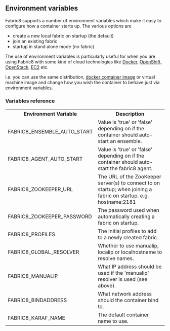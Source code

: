 ## Environment variables

Fabric8 supports a number of environment variables which make it easy to configure how a container starts up. The various options are

 * create a new local fabric on startup (the default)
 * join an existing fabric
 * startup in stand alone mode (no fabric)

The use of environment variables is particularly useful for when you are using Fabric8 with some kind of cloud technologies like [Docker](docker.html), [OpenShift](https://www.openshift.com/quickstarts/jboss-fuse-61), [OpenStack](cloudContainers.html), [EC2](cloudContainers.html) etc.

i.e. you can use the same distribution, [docker container image](https://github.com/fabric8io/fabric8-docker#fabric8-docker) or virtual machine image and change how you wish the container to behave just via environment variables.

### Variables reference

<table class="table table-striped">
<tr>
<th>Environment Variable</th>
<th>Description</th>
</tr>
<tr>
<td>FABRIC8_ENSEMBLE_AUTO_START</td>
<td>Value is 'true' or 'false' depending on if the container should auto-start an ensemble.</td>
</tr>
<tr>
<td>FABRIC8_AGENT_AUTO_START</td>
<td>Value is 'true' or 'false' depending on if the container should auto-start the fabric8 agent.</td>
</tr>
<tr>
<td>FABRIC8_ZOOKEEPER_URL</td>
<td>The URL of the ZooKeeper server(s) to connect to on startup; when joining a fabric on startup. e.g. hostname:2181</td>
</tr>
<tr>
<td>FABRIC8_ZOOKEEPER_PASSWORD</td>
<td>The password used when automatically creating a fabric on startup.</td>
</tr>
<tr>
<td>FABRIC8_PROFILES</td>
<td>The initial profiles to add to a newly created fabric.</td>
</tr>
<tr>
<td>FABRIC8_GLOBAL_RESOLVER</td>
<td>Whether to use manualip, localip or localhostname to resolve names.</td>
</tr>
<tr>
<td>FABRIC8_MANUALIP</td>
<td>What IP address should be used if the 'manualip' resolver is used (see above).</td>
</tr>
<tr>
<td>FABRIC8_BINDADDRESS</td>
<td>What network address should the container bind to.</td>
</tr>
<tr>
<td>FABRIC8_KARAF_NAME</td>
<td>The default container name to use.</td>
</tr>
</table>
